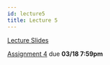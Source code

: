 ```yaml
---
id: lecture5
title: Lecture 5
---
```


[Lecture Slides](https://docs.google.com/presentation/d/1NEGIbKzm0QZ87iS5BJQZOE8Dakio5YPqrAAg0f9puYI/edit?usp=sharing)

[Assignment 4](https://github.com/ashneeldas2/trends-sp20/tree/master/Assignments/a4) due **03/18 7:59pm**
